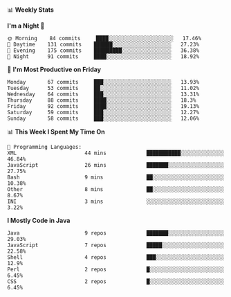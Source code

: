 📊 **Weekly Stats** 
<!--START_SECTION:waka-->
**I'm a Night 🦉** 

```text
🌞 Morning    84 commits     ████░░░░░░░░░░░░░░░░░░░░░   17.46% 
🌆 Daytime    131 commits    ██████░░░░░░░░░░░░░░░░░░░   27.23% 
🌃 Evening    175 commits    █████████░░░░░░░░░░░░░░░░   36.38% 
🌙 Night      91 commits     ████░░░░░░░░░░░░░░░░░░░░░   18.92%

```
📅 **I'm Most Productive on Friday** 

```text
Monday       67 commits     ███░░░░░░░░░░░░░░░░░░░░░░   13.93% 
Tuesday      53 commits     ██░░░░░░░░░░░░░░░░░░░░░░░   11.02% 
Wednesday    64 commits     ███░░░░░░░░░░░░░░░░░░░░░░   13.31% 
Thursday     88 commits     ████░░░░░░░░░░░░░░░░░░░░░   18.3% 
Friday       92 commits     ████░░░░░░░░░░░░░░░░░░░░░   19.13% 
Saturday     59 commits     ███░░░░░░░░░░░░░░░░░░░░░░   12.27% 
Sunday       58 commits     ███░░░░░░░░░░░░░░░░░░░░░░   12.06%

```


📊 **This Week I Spent My Time On** 

```text
💬 Programming Languages: 
XML                      44 mins             ███████████░░░░░░░░░░░░░░   46.84% 
JavaScript               26 mins             ███████░░░░░░░░░░░░░░░░░░   27.75% 
Bash                     9 mins              ██░░░░░░░░░░░░░░░░░░░░░░░   10.38% 
Other                    8 mins              ██░░░░░░░░░░░░░░░░░░░░░░░   8.67% 
INI                      3 mins              ░░░░░░░░░░░░░░░░░░░░░░░░░   3.22%

```

**I Mostly Code in Java** 

```text
Java                     9 repos             ███████░░░░░░░░░░░░░░░░░░   29.03% 
JavaScript               7 repos             █████░░░░░░░░░░░░░░░░░░░░   22.58% 
Shell                    4 repos             ███░░░░░░░░░░░░░░░░░░░░░░   12.9% 
Perl                     2 repos             █░░░░░░░░░░░░░░░░░░░░░░░░   6.45% 
CSS                      2 repos             █░░░░░░░░░░░░░░░░░░░░░░░░   6.45%

```



<!--END_SECTION:waka-->

<!--
**klieber/klieber** is a ✨ _special_ ✨ repository because its `README.md` (this file) appears on your GitHub profile.

Here are some ideas to get you started:

- 🔭 I’m currently working on ...
- 🌱 I’m currently learning ...
- 👯 I’m looking to collaborate on ...
- 🤔 I’m looking for help with ...
- 💬 Ask me about ...
- 📫 How to reach me: ...
- 😄 Pronouns: ...
- ⚡ Fun fact: ...
-->
